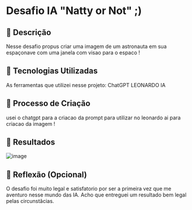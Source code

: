 # Desafio IA "Natty or Not" ;)

## 📒 Descrição
Nesse desafio propus criar uma imagem de um astronauta em sua espaçonave com uma janela com visao para o espaco !

## 🤖 Tecnologias Utilizadas
As ferramentas que utilizei nesse projeto:
ChatGPT
LEONARDO IA

## 🧐 Processo de Criação
usei o chatgpt para a criacao da prompt para utilizar no leonardo ai para criacao da imagem !

## 🚀 Resultados
![image](https://github.com/user-attachments/assets/2a1266c3-0477-4477-b0c7-4089967f8527)


## 💭 Reflexão (Opcional)
O desafio foi muito legal e satisfatorio por ser a primeira vez que me aventuro nesse mundo das IA.
Acho que entreguei um resultado bem legal pelas circunstâcias.
